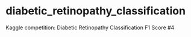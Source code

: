 # diabetic_retinopathy_classification
Kaggle competition: Diabetic Retinopathy Classification F1 Score #4
